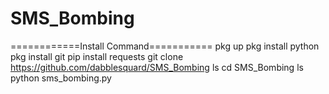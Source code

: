 # SMS_Bombing

============Install Command===========
pkg up
pkg install python 
pkg install git
pip install requests
git clone https://github.com/dabblesquard/SMS_Bombing
ls
cd SMS_Bombing
ls
python sms_bombing.py
